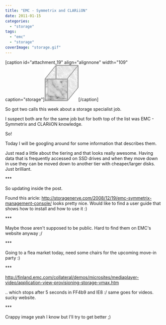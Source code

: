 ```yaml
---
title: "EMC - Symmetrix and CLARiiON"
date: 2011-01-15
categories: 
  - "storage"
tags: 
  - "emc"
  - "storage"
coverImage: "storage.gif"
---
```


\[caption id="attachment\_19" align="alignnone" width="109" caption="storage"\][![box](images/storage.gif "storage")](http://www.guldmyr.com/blog/wp-content/uploads/storage.gif)\[/caption\]

So got two calls this week about a storage specialist job.

I suspect both are for the same job but for both top of the list was EMC - Symmetrix and CLARiiON knowledge.

So!

Today I will be googling around for some information that describes them.

Just read a little about the tiering and that looks really awesome. Having data that is frequently accessed on SSD drives and when they move down in use they can be moved down to another tier with cheaper/larger disks. Just brilliant.

\*\*\*

So updating inside the post.

Found this aricle: http://storagenerve.com/2008/12/19/emc-symmetrix-management-console/ looks pretty nice. Would like to find a user guide that shows how to install and how to use it :)

\*\*\*

Maybe those aren't supposed to be public. Hard to find them on EMC's website anyway ;/

\*\*\*

Going to a flea market today, need some chairs for the upcoming move-in party :)

\*\*\*

http://finland.emc.com/collateral/demos/microsites/mediaplayer-video/application-view-provisioning-storage-vmax.htm

.. which stops after 5 seconds in FF4b9 and IE8 :/ same goes for videos. sucky website.

\*\*\*

Crappy image yeah I know but I'll try to get better ;)
